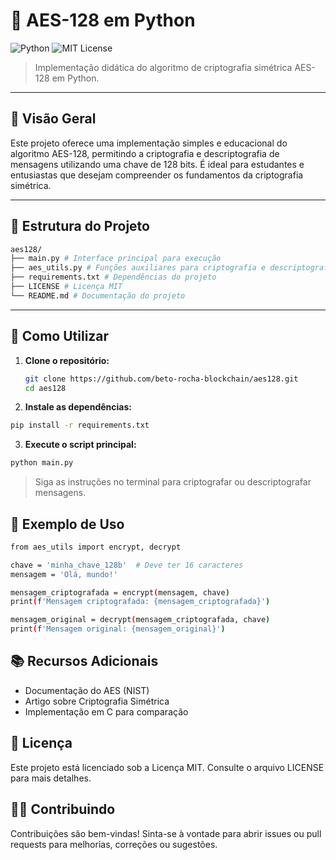 # 🔐 AES-128 em Python

![Python](https://img.shields.io/badge/Python-3.8%2B-blue?logo=python)
![MIT License](https://img.shields.io/badge/license-MIT-green)

> Implementação didática do algoritmo de criptografia simétrica AES-128 em Python.

---

## 📌 Visão Geral

Este projeto oferece uma implementação simples e educacional do algoritmo AES-128, permitindo a criptografia e descriptografia de mensagens utilizando uma chave de 128 bits. É ideal para estudantes e entusiastas que desejam compreender os fundamentos da criptografia simétrica.

---

## 🧩 Estrutura do Projeto

```bash
aes128/
├── main.py # Interface principal para execução
├── aes_utils.py # Funções auxiliares para criptografia e descriptografia
├── requirements.txt # Dependências do projeto
├── LICENSE # Licença MIT
└── README.md # Documentação do projeto
```

---

## 🚀 Como Utilizar

1. **Clone o repositório:**

   ```bash
   git clone https://github.com/beto-rocha-blockchain/aes128.git
   cd aes128
   ```
2. **Instale as dependências:**

  ```bash
  pip install -r requirements.txt
  ```

3. **Execute o script principal:**

  ```bash
python main.py
```

>Siga as instruções no terminal para criptografar ou descriptografar mensagens.

## 🧠 Exemplo de Uso

```bash
from aes_utils import encrypt, decrypt

chave = 'minha_chave_128b'  # Deve ter 16 caracteres
mensagem = 'Olá, mundo!'

mensagem_criptografada = encrypt(mensagem, chave)
print(f'Mensagem criptografada: {mensagem_criptografada}')

mensagem_original = decrypt(mensagem_criptografada, chave)
print(f'Mensagem original: {mensagem_original}')
```

## 📚 Recursos Adicionais

- Documentação do AES (NIST)
- Artigo sobre Criptografia Simétrica
- Implementação em C para comparação

## 📄 Licença
Este projeto está licenciado sob a Licença MIT. Consulte o arquivo LICENSE para mais detalhes.

## 🙋‍♂️ Contribuindo
Contribuições são bem-vindas! Sinta-se à vontade para abrir issues ou pull requests para melhorias, correções ou sugestões.
